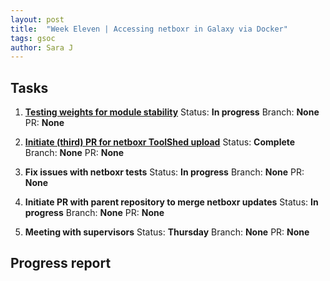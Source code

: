 ```yaml
---
layout: post
title:  "Week Eleven | Accessing netboxr in Galaxy via Docker"
tags: gsoc
author: Sara J
---
```


## Tasks
        
1. **[Testing weights for module stability](https://github.com/mil2041/netboxr/issues/36)**
    Status: **In progress**
    Branch: **None**
    PR: **None** 
    
2. **[Initiate (third) PR for netboxr ToolShed upload](https://github.com/bgruening/galaxytools/pull/1233)**
    Status: **Complete**
    Branch: **None**
    PR: **None** 
    
3. **Fix issues with netboxr tests**
    Status: **In progress**
    Branch: **None**
    PR: **None** 
    
4. **Initiate PR with parent repository to merge netboxr updates**
    Status: **In progress**
    Branch: **None**
    PR: **None**     
             
5. **Meeting with supervisors**
    Status: **Thursday**
    Branch: **None**
    PR: **None** 

## Progress report

